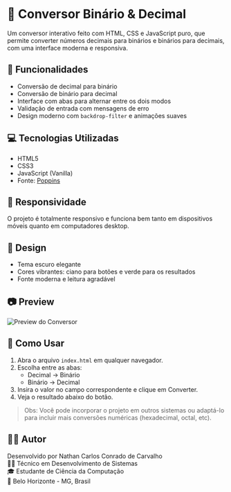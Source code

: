 
# 🔢 Conversor Binário & Decimal

Um conversor interativo feito com HTML, CSS e JavaScript puro, que permite converter números decimais para binários e binários para decimais, com uma interface moderna e responsiva.

## 🧠 Funcionalidades

- Conversão de decimal para binário
- Conversão de binário para decimal
- Interface com abas para alternar entre os dois modos
- Validação de entrada com mensagens de erro
- Design moderno com `backdrop-filter` e animações suaves

## 💻 Tecnologias Utilizadas

- HTML5
- CSS3
- JavaScript (Vanilla)
- Fonte: [Poppins](https://fonts.cdnfonts.com/css/poppins)

## 📱 Responsividade

O projeto é totalmente responsivo e funciona bem tanto em dispositivos móveis quanto em computadores desktop.

## 🎨 Design

- Tema escuro elegante
- Cores vibrantes: ciano para botões e verde para os resultados
- Fonte moderna e leitura agradável

## 📷 Preview

![Preview do Conversor](coloque-aqui-um-screenshot.png)

## 🚀 Como Usar

1. Abra o arquivo `index.html` em qualquer navegador.
2. Escolha entre as abas:
   - Decimal → Binário
   - Binário → Decimal
3. Insira o valor no campo correspondente e clique em Converter.
4. Veja o resultado abaixo do botão.


> Obs: Você pode incorporar o projeto em outros sistemas ou adaptá-lo para incluir mais conversões numéricas (hexadecimal, octal, etc).

## 🧑‍💻 Autor

Desenvolvido por Nathan Carlos Conrado de Carvalho  
👨‍💻 Técnico em Desenvolvimento de Sistemas  
🎓 Estudante de Ciência da Computação  
📍 Belo Horizonte - MG, Brasil  

